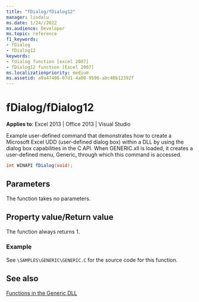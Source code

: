 ```yaml
---
title: "fDialog/fDialog12" 
manager: lindalu
ms.date: 1/24//2022
ms.audience: Developer
ms.topic: reference
f1_keywords:
- fDialog
- fDialog12
keywords:
- fdialog function [excel 2007]
- fDialog12 function [Excel 2007] 
ms.localizationpriority: medium
ms.assetid: a9a47408-07d1-4a00-9596-abc48b12392f
---
```


# fDialog/fDialog12

 **Applies to**: Excel 2013 | Office 2013 | Visual Studio 
  
Example user-defined command that demonstrates how to create a Microsoft Excel UDD (user-defined dialog box) within a DLL by using the dialog box capabilities in the C API. When GENERIC.xll is loaded, it creates a user-defined menu, Generic, through which this command is accessed.
  
```cs
int WINAPI fDialog(void);
```

## Parameters

The function takes no parameters.
  
## Property value/Return value

The function always returns 1.
  
### Example

See `\SAMPLES\GENERIC\GENERIC.C` for the source code for this function. 
  
## See also

[Functions in the Generic DLL](functions-in-the-generic-dll.md)
